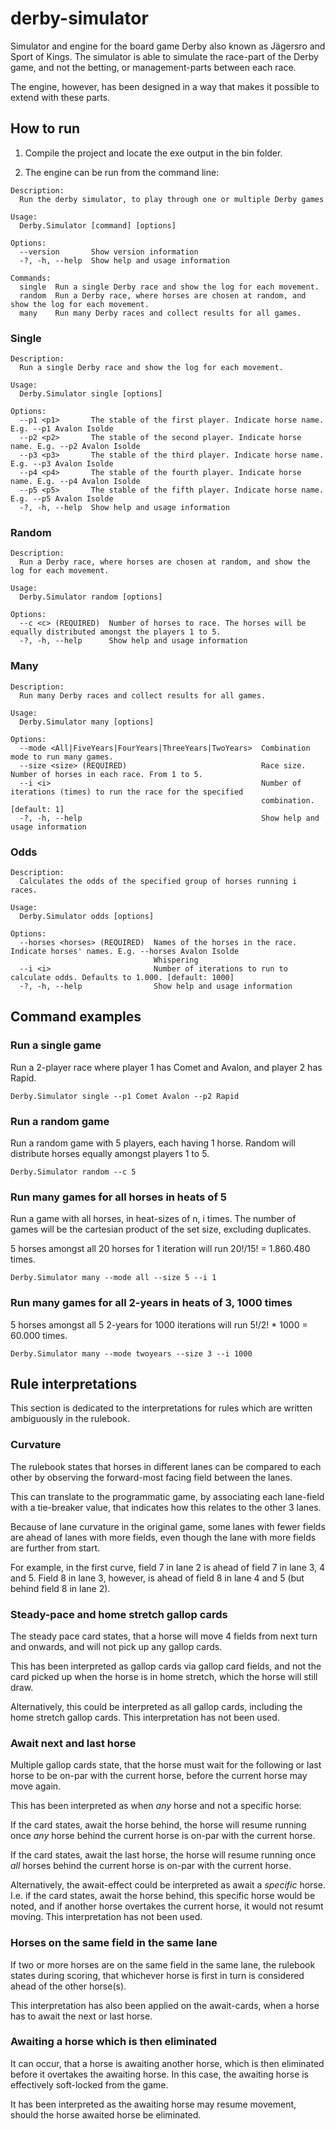 # derby-simulator
Simulator and engine for the board game Derby also known as Jägersro and Sport of Kings. 
The simulator is able to simulate the race-part of the Derby game, and not the
betting, or management-parts between each race.

The engine, however, has been designed in a way that makes it possible to extend with
these parts.

## How to run
1. Compile the project and locate the exe output in the bin folder.

2. The engine can be run from the command line:
```
Description:
  Run the derby simulator, to play through one or multiple Derby games

Usage:
  Derby.Simulator [command] [options]

Options:
  --version       Show version information
  -?, -h, --help  Show help and usage information

Commands:
  single  Run a single Derby race and show the log for each movement.
  random  Run a Derby race, where horses are chosen at random, and show the log for each movement.
  many    Run many Derby races and collect results for all games.
```

### Single
```
Description:
  Run a single Derby race and show the log for each movement.

Usage:
  Derby.Simulator single [options]

Options:
  --p1 <p1>       The stable of the first player. Indicate horse name. E.g. --p1 Avalon Isolde
  --p2 <p2>       The stable of the second player. Indicate horse name. E.g. --p2 Avalon Isolde
  --p3 <p3>       The stable of the third player. Indicate horse name. E.g. --p3 Avalon Isolde
  --p4 <p4>       The stable of the fourth player. Indicate horse name. E.g. --p4 Avalon Isolde
  --p5 <p5>       The stable of the fifth player. Indicate horse name. E.g. --p5 Avalon Isolde
  -?, -h, --help  Show help and usage information
```

### Random
```
Description:
  Run a Derby race, where horses are chosen at random, and show the log for each movement.

Usage:
  Derby.Simulator random [options]

Options:
  --c <c> (REQUIRED)  Number of horses to race. The horses will be equally distributed amongst the players 1 to 5.
  -?, -h, --help      Show help and usage information
```

### Many
```
Description:
  Run many Derby races and collect results for all games.

Usage:
  Derby.Simulator many [options]

Options:
  --mode <All|FiveYears|FourYears|ThreeYears|TwoYears>  Combination mode to run many games.
  --size <size> (REQUIRED)                              Race size. Number of horses in each race. From 1 to 5.
  --i <i>                                               Number of iterations (times) to run the race for the specified
                                                        combination. [default: 1]
  -?, -h, --help                                        Show help and usage information
```

### Odds
```
Description:
  Calculates the odds of the specified group of horses running i races.

Usage:
  Derby.Simulator odds [options]

Options:
  --horses <horses> (REQUIRED)  Names of the horses in the race. Indicate horses' names. E.g. --horses Avalon Isolde
                                Whispering
  --i <i>                       Number of iterations to run to calculate odds. Defaults to 1.000. [default: 1000]
  -?, -h, --help                Show help and usage information
```

## Command examples
### Run a single game

Run a 2-player race where player 1 has Comet and Avalon, and player 2 has Rapid.
```
Derby.Simulator single --p1 Comet Avalon --p2 Rapid
```

### Run a random game
Run a random game with 5 players, each having 1 horse. Random will distribute horses equally amongst players 1 to 5.
```
Derby.Simulator random --c 5
```

### Run many games for all horses in heats of 5
Run a game with all horses, in heat-sizes of n, i times. The number of games will 
be the cartesian product of the set size, excluding duplicates.

5 horses amongst all 20 horses for 1 iteration will run 20!/15! = 1.860.480 times.
```
Derby.Simulator many --mode all --size 5 --i 1
```

### Run many games for all 2-years in heats of 3, 1000 times
5 horses amongst all 5 2-years for 1000 iterations will run 5!/2! * 1000 = 60.000 times.
```
Derby.Simulator many --mode twoyears --size 3 --i 1000
```

## Rule interpretations
This section is dedicated to the interpretations for rules which are 
written ambiguously in the rulebook.

### Curvature
The rulebook states that horses in different lanes can be compared to each other
by observing the forward-most facing field between the lanes.

This can translate to the programmatic game, by associating each lane-field
with a tie-breaker value, that indicates how this relates to the other 3 lanes.

Because of lane curvature in the original game,
some lanes with fewer fields are ahead of lanes with more fields,
even though the lane with more fields are further from start.

For example, in the first curve, field 7 in lane 2 is ahead of
field 7 in lane 3, 4 and 5.
Field 8 in lane 3, however, is ahead of field 8 in lane 4 and 5 (but behind field 8 in lane 2).

### Steady-pace and home stretch gallop cards
The steady pace card states, that a horse will move 4 fields from next turn and onwards,
and will not pick up any gallop cards.

This has been interpreted as gallop cards via gallop card fields, and not the card picked up when 
the horse is in home stretch, which the horse will still draw.

Alternatively, this could be interpreted as all gallop cards, including the home stretch gallop cards.
This interpretation has not been used.

### Await next and last horse

Multiple gallop cards state, that the horse must wait for the following
or last horse to be on-par with the current horse, before the current horse
may move again.

This has been interpreted as when *any* horse and not a specific horse:

If the card states, await the horse behind, the horse will resume running
once *any* horse behind the current horse is on-par with the current horse.

If the card states, await the last horse, the horse will resume running
once *all* horses behind the current horse is on-par with the current horse.

Alternatively, the await-effect could be interpreted as await a _specific_ horse.
I.e. if the card states, await the horse behind, this specific horse would be noted,
and if another horse overtakes the current horse, it would not resumt moving.
This interpretation has not been used.

### Horses on the same field in the same lane
If two or more horses are on the same field in the same lane,
the rulebook states during scoring, that whichever horse is first in turn
is considered ahead of the other horse(s).

This interpretation has also been applied on the await-cards, when a horse has
to await the next or last horse.

### Awaiting a horse which is then eliminated
It can occur, that a horse is awaiting another horse, which is then eliminated
before it overtakes the awaiting horse. In this case, the awaiting horse
is effectively soft-locked from the game.

It has been interpreted as the awaiting horse may resume movement, 
should the horse awaited horse be eliminated.